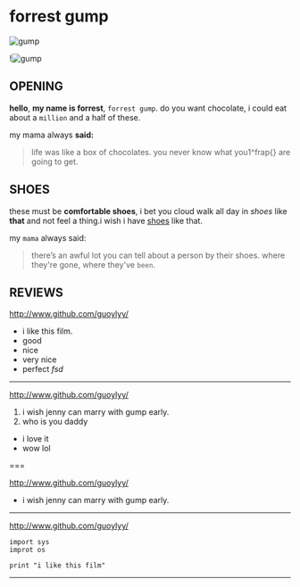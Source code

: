 # forrest gump

![gump](http://a1.att.hudong.com/24/64/01300001178110130097643491565.jpg)

!![gump](https://www.youtube.com/watch?v=uPIEn0M8su0)


## OPENING

**hello**, **my name is forrest**, `forrest gump`. do you want chocolate, i could eat about a `million` and a half of these. 

my mama always **said:** 

> life was like a box of chocolates. 
> you never know what you1^frap{} are going to get.

## SHOES

these must be  **comfortable shoes**, i bet you cloud walk all day in _shoes_ like **that** and not feel a thing.i wish i have [shoes](http://www.taobao.com/) like that. 

my `mama` always said: 

> there’s an awful lot you can tell about a person by their shoes.
> where they're gone, where they've `been`.

## REVIEWS

<http://www.github.com/guoylyy/>

* i like this film.
* good
* nice
* very nice
* perfect
*fsd*

---
<http://www.github.com/guoylyy/>

1. i wish jenny can marry with gump early.
2. who is you daddy
* i love it
* wow lol

===

<http://www.github.com/guoylyy/>

+ i wish jenny can marry with gump early.

* * *


<http://www.github.com/guoylyy/>

```
import sys
improt os

print "i like this film"

```

* * *





